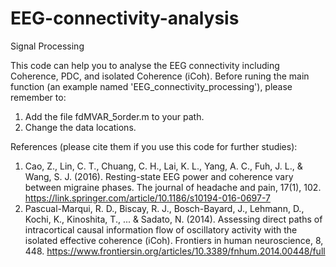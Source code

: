 # EEG-connectivity-analysis
Signal Processing

This code can help you to analyse the EEG connectivity including Coherence, PDC, and isolated Coherence (iCoh).
Before runing the main function (an example named 'EEG_connectivity_processing'), please remember to:
1. Add the file fdMVAR_5order.m to your path.
2. Change the data locations.

References (please cite them if you use this code for further studies):
1. Cao, Z., Lin, C. T., Chuang, C. H., Lai, K. L., Yang, A. C., Fuh, J. L., & Wang, S. J. (2016). Resting-state EEG power and coherence vary between migraine phases. The journal of headache and pain, 17(1), 102.
https://link.springer.com/article/10.1186/s10194-016-0697-7
2. Pascual-Marqui, R. D., Biscay, R. J., Bosch-Bayard, J., Lehmann, D., Kochi, K., Kinoshita, T., ... & Sadato, N. (2014). Assessing direct paths of intracortical causal information flow of oscillatory activity with the isolated effective coherence (iCoh). Frontiers in human neuroscience, 8, 448.
https://www.frontiersin.org/articles/10.3389/fnhum.2014.00448/full
